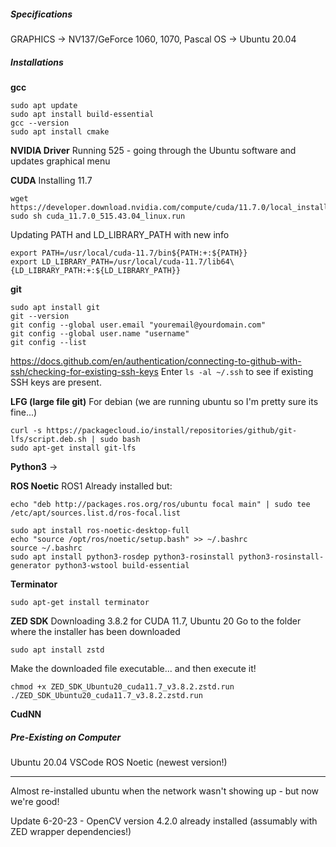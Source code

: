 ##### Specifications
GRAPHICS -> NV137/GeForce 1060, 1070, Pascal
OS -> Ubuntu 20.04

##### Installations
**gcc**
```
sudo apt update
sudo apt install build-essential
gcc --version
sudo apt install cmake
```

**NVIDIA Driver**
Running 525 - going through the Ubuntu software and updates graphical menu

**CUDA**
Installing 11.7
```
wget https://developer.download.nvidia.com/compute/cuda/11.7.0/local_installers/cuda_11.7.0_515.43.04_linux.run
sudo sh cuda_11.7.0_515.43.04_linux.run
```

Updating PATH and LD_LIBRARY_PATH with new info
```
export PATH=/usr/local/cuda-11.7/bin${PATH:+:${PATH}}
export LD_LIBRARY_PATH=/usr/local/cuda-11.7/lib64\{LD_LIBRARY_PATH:+:${LD_LIBRARY_PATH}}
```

**git**
```
sudo apt install git
git --version
git config --global user.email "youremail@yourdomain.com"
git config --global user.name "username"
git config --list
```
https://docs.github.com/en/authentication/connecting-to-github-with-ssh/checking-for-existing-ssh-keys
Enter ```ls -al ~/.ssh```  to see if existing SSH keys are present.

**LFG (large file git)**
For debian (we are running ubuntu so I'm pretty sure its fine...)
```
curl -s https://packagecloud.io/install/repositories/github/git-lfs/script.deb.sh | sudo bash
sudo apt-get install git-lfs
```

**Python3** -> 

**ROS Noetic**
ROS1
Already installed but:
```
echo "deb http://packages.ros.org/ros/ubuntu focal main" | sudo tee /etc/apt/sources.list.d/ros-focal.list
```
```
sudo apt install ros-noetic-desktop-full
echo "source /opt/ros/noetic/setup.bash" >> ~/.bashrc
source ~/.bashrc
sudo apt install python3-rosdep python3-rosinstall python3-rosinstall-generator python3-wstool build-essential
```

**Terminator**
```
sudo apt-get install terminator
```

**ZED SDK**
Downloading 3.8.2 for CUDA 11.7, Ubuntu 20
Go to the folder where the installer has been downloaded
```
sudo apt install zstd
```
Make the downloaded file executable... and then execute it! 
```
chmod +x ZED_SDK_Ubuntu20_cuda11.7_v3.8.2.zstd.run
./ZED_SDK_Ubuntu20_cuda11.7_v3.8.2.zstd.run
```

**CudNN**



##### Pre-Existing on Computer
Ubuntu 20.04
VSCode
ROS Noetic (newest version!)

---

Almost re-installed ubuntu when the network wasn't showing up - but now we're good! 

Update 6-20-23 - OpenCV version 4.2.0 already installed (assumably with ZED wrapper dependencies!)

